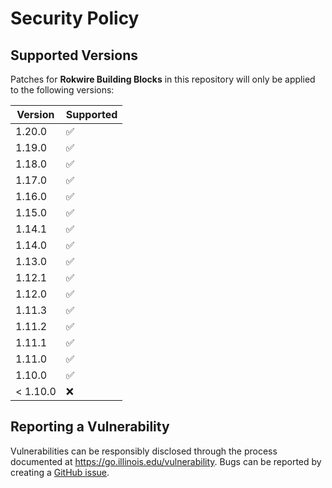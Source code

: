 # Security Policy

## Supported Versions

Patches for **Rokwire Building Blocks** in this repository will only be applied to the following versions:

| Version  | Supported          |
|----------|--------------------|
| 1.20.0   | :white_check_mark: |
| 1.19.0   | :white_check_mark: |
| 1.18.0   | :white_check_mark: |
| 1.17.0   | :white_check_mark: |
| 1.16.0   | :white_check_mark: |
| 1.15.0   | :white_check_mark: |
| 1.14.1   | :white_check_mark: |
| 1.14.0   | :white_check_mark: |
| 1.13.0   | :white_check_mark: |
| 1.12.1   | :white_check_mark: |
| 1.12.0   | :white_check_mark: |
| 1.11.3   | :white_check_mark: |
| 1.11.2   | :white_check_mark: |
| 1.11.1   | :white_check_mark: |
| 1.11.0   | :white_check_mark: |
| 1.10.0   | :white_check_mark: |
| < 1.10.0 | :x:              |

## Reporting a Vulnerability

Vulnerabilities can be responsibly disclosed through the process documented at https://go.illinois.edu/vulnerability.
Bugs can be reported by creating a [GitHub issue](https://github.com/rokwire/rokwire-building-blocks-api/issues/new?assignees=&labels=bug&template=bug_report.md&title=%5BBUG%5D).
